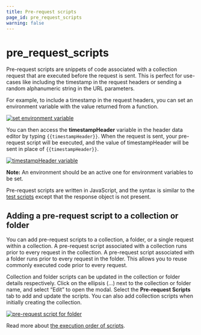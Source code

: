 ```yaml
---
title: Pre-request scripts
page_id: pre_request_scripts
warning: false
---
```


# pre\_request\_scripts

Pre-request scripts are snippets of code associated with a collection request that are executed before the request is sent. This is perfect for use-cases like including the timestamp in the request headers or sending a random alphanumeric string in the URL parameters.

For example, to include a timestamp in the request headers, you can set an environment variable with the value returned from a function.

[![set environment variable](https://s3.amazonaws.com/postman-static-getpostman-com/postman-docs/Test_script3_Updated2.png)](https://s3.amazonaws.com/postman-static-getpostman-com/postman-docs/Test_script3_Updated2.png)

You can then access the **timestampHeader** variable in the header data editor by typing `{{timestampHeader}}`. When the request is sent, your pre-request script will be executed, and the value of timestampHeader will be sent in place of `{{timestampHeader}}`.

[![timestampHeader variable](https://s3.amazonaws.com/postman-static-getpostman-com/postman-docs/Test_script4_Updated3.png)](https://s3.amazonaws.com/postman-static-getpostman-com/postman-docs/Test_script4_Updated3.png)

**Note:** An environment should be an active one for environment variables to be set.

Pre-request scripts are written in JavaScript, and the syntax is similar to the [test scripts](https://github.com/kaustavdm/postman-docs-test/tree/b9c2cefa916197b408de633b2ecb1d256acf0a06/docs/postman/scripts/test_scripts/README.md) except that the response object is not present.

## Adding a pre-request script to a collection or folder

You can add pre-request scripts to a collection, a folder, or a single request within a collection. A pre-request script associated with a collection runs prior to every request in the collection. A pre-request script associated with a folder runs prior to every request in the folder. This allows you to reuse commonly executed code prior to every request.

Collection and folder scripts can be updated in the collection or folder details respectively. Click on the ellipsis \(...\) next to the collection or folder name, and select “Edit” to open the modal. Select the **Pre-request Scripts** tab to add and update the scripts. You can also add collection scripts when initially creating the collection.

[![pre-request script for folder](https://s3.amazonaws.com/postman-static-getpostman-com/postman-docs/Test_script5.png)](https://s3.amazonaws.com/postman-static-getpostman-com/postman-docs/Test_script5.png)

Read more about [the execution order of scripts](https://github.com/kaustavdm/postman-docs-test/tree/b9c2cefa916197b408de633b2ecb1d256acf0a06/docs/postman/scripts/intro_to_scripts/README.md#execution-order-of-scripts).

